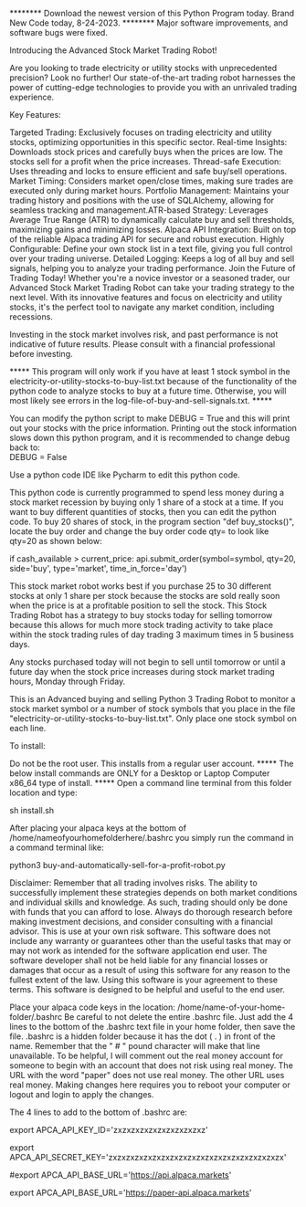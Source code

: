 ******** Download the newest version of this Python Program today. Brand New Code today, 8-24-2023.    ********
Major software improvements, and software bugs were fixed. 

Introducing the Advanced Stock Market Trading Robot! 

Are you looking to trade electricity or utility stocks with unprecedented precision? Look no further! Our state-of-the-art trading robot harnesses the power of cutting-edge technologies to provide you with an unrivaled trading experience.

Key Features:

 Targeted Trading: Exclusively focuses on trading electricity and utility stocks, optimizing opportunities in this specific sector.
Real-time Insights: Downloads stock prices and carefully buys when the prices are low. 
The stocks sell for a profit when the price increases. 
 Thread-safe Execution: Uses threading and locks to ensure efficient and safe buy/sell operations.
Market Timing: Considers market open/close times, making sure trades are executed only during market hours.
Portfolio Management: Maintains your trading history and positions with the use of SQLAlchemy, allowing for seamless tracking and management.ATR-based Strategy: Leverages Average True Range (ATR) to dynamically calculate buy and sell thresholds, maximizing gains and minimizing losses.
Alpaca API Integration: Built on top of the reliable Alpaca trading API for secure and robust execution.
Highly Configurable: Define your own stock list in a text file, giving you full control over your trading universe.
 Detailed Logging: Keeps a log of all buy and sell signals, helping you to analyze your trading performance.
Join the Future of Trading Today!
Whether you're a novice investor or a seasoned trader, our Advanced Stock Market Trading Robot can take your trading strategy to the next level. With its innovative features and focus on electricity and utility stocks, it's the perfect tool to navigate any market condition, including recessions.


Investing in the stock market involves risk, and past performance is not indicative of future results. Please consult with a financial professional before investing.

***** This program will only work if you have 
at least 1 stock symbol in the electricity-or-utility-stocks-to-buy-list.txt 
because of the functionality of the python code to analyze stocks to buy 
at a future time. Otherwise, you will most likely see errors in the log-file-of-buy-and-sell-signals.txt. *****

You can modify the python script to make DEBUG = True   and this will print out your stocks with the price information. 
Printing out the stock information slows down this python program, and it is recommended to change debug back to:  
DEBUG = False

Use a python code IDE like Pycharm to edit 
this python code. 

This python code is currently programmed to 
spend less money during a stock market 
recession by buying only 1 share of a stock at a time. 
If you want to buy different quantities of stocks, then you can edit the 
python code. To buy 20 shares of stock, in 
the program section "def buy_stocks()", locate the buy order and change the buy order code qty= to look like qty=20 as shown below: 

if cash_available > current_price:
    api.submit_order(symbol=symbol, qty=20, side='buy', type='market', time_in_force='day')


This stock market robot works best if you purchase 25 to 30 different stocks at only 1 share per stock because the stocks are sold really soon when the price is at a profitable position to sell the stock. This Stock Trading Robot has a strategy to buy stocks today for selling tomorrow because this allows for much more stock trading activity to take place within the stock trading rules of day trading 3 maximum times in 5 business days. 

Any stocks purchased today will not begin to sell until tomorrow or until a future day when the stock price increases during stock market 
trading hours, Monday through Friday. 


This is an Advanced buying and selling Python 3 Trading Robot 
to monitor a stock market symbol or a number of stock symbols that you place in the file "electricity-or-utility-stocks-to-buy-list.txt". 
Only place one stock symbol on each line. 
 

To install:

Do not be the root user. This installs from a regular user account. 
***** The below install commands are ONLY for a Desktop or Laptop Computer x86_64 type of install. ***** 
Open a command line terminal from this folder location and type: 

sh install.sh

After placing your alpaca keys at the bottom of /home/nameofyourhomefolderhere/.bashrc you simply run the command in a command terminal like:

python3 buy-and-automatically-sell-for-a-profit-robot.py 


Disclaimer: Remember that all trading involves risks. The ability to successfully implement these strategies depends on both market conditions and individual skills and knowledge. As such, trading should only be done with funds that you can afford to lose. Always do thorough research before making investment decisions, and consider consulting with a financial advisor. This is use at your own risk software. This software does not include any warranty or guarantees other than the useful tasks that may or may not work as intended for the software application end user. The software developer shall not be held liable for any financial losses or damages that occur as a result of using this software for any reason to the fullest extent of the law. Using this software is your agreement to these terms. This software is designed to be helpful and useful to the end user.

Place your alpaca code keys in the location: /home/name-of-your-home-folder/.bashrc Be careful to not delete the entire .bashrc file. Just add the 4 lines to the bottom of the .bashrc text file in your home folder, then save the file. .bashrc is a hidden folder because it has the dot ( . ) in front of the name. Remember that the " # " pound character will make that line unavailable. To be helpful, I will comment out the real money account for someone to begin with an account that does not risk using real money. The URL with the word "paper" does not use real money. The other URL uses real money. Making changes here requires you to reboot your computer or logout and login to apply the changes.

The 4 lines to add to the bottom of .bashrc are:

export APCA_API_KEY_ID='zxzxzxzxzxzxzxzxzxzxz'

export APCA_API_SECRET_KEY='zxzxzxzxzxzxzxzxzxzxzxzxzxzxzxzxzxzxzxzx'

#export APCA_API_BASE_URL='https://api.alpaca.markets'

export APCA_API_BASE_URL='https://paper-api.alpaca.markets'
